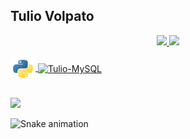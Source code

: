 
## Tulio Volpato 

<div align="center">
  <a href="https://github.com/tuliovolpato">
  <img height="167" src="https://github-readme-stats.vercel.app/api?username=tuliovolpato&show_icons=true&theme=tokyonight&include_all_commits=true&count_private=true"/>
  <img height="167" src="https://github-readme-stats.vercel.app/api/top-langs/?username=tuliovolpato&layout=compact&langs_count=7&theme=tokyonight"/>
</div>

    
<div style="display: inline_block"><br>
  <img align="center" alt="Tulio-Python" height="35" width="40" src="https://raw.githubusercontent.com/devicons/devicon/master/icons/python/python-original.svg">
  <img align="center" alt="Tulio-MySQL" height="35" width="100" src="https://img.shields.io/badge/MySQL-005C84?style=for-the-badge&logo=mysql&logoColor=white">
  
          
</div>
  
  ##
 
<div> 
  <a href = "mailto:tulio.vol1@gmail.com"><img src="https://img.shields.io/badge/Gmail-D14836?style=for-the-badge&logo=gmail&logoColor=white" target="_blank">
  </a>
  
  
  	
  ![Snake animation](https://github.com/tuliovolpato/tuliovolpato/blob/output/github-contribution-grid-snake.svg)
 
</div>

<!--
 <img align="center" alt="Thiago-Js" height="35" width="40" src="https://raw.githubusercontent.com/devicons/devicon/master/icons/javascript/javascript-plain.svg">
  <img align="center" alt="Thiago-HTML" height="35" width="40" src="https://raw.githubusercontent.com/devicons/devicon/master/icons/html5/html5-original.svg">
  <img align="center" alt="Thiago-CSS" height="35" width="40" src="https://raw.githubusercontent.com/devicons/devicon/master/icons/css3/css3-original.svg">
  <a href="https://www.linkedin.com/in/thiago-miguel-b706b91a6/" target="_blank"><img src="https://img.shields.io/badge/-LinkedIn-%230077B5?style=for-the-badge&logo=linkedin&logoColor=white" target="_blank">
-->















<!--
**tuliovolpato/tuliovolpato** is a ✨ _special_ ✨ repository because its `README.md` (this file) appears on your GitHub profile.

Here are some ideas to get you started:

- 🔭 I’m currently working on ...
- 🌱 I’m currently learning ...
- 👯 I’m looking to collaborate on ...
- 🤔 I’m looking for help with ...
- 💬 Ask me about ...
- 📫 How to reach me: ...
- 😄 Pronouns: ...
- ⚡ Fun fact: ...
-->
